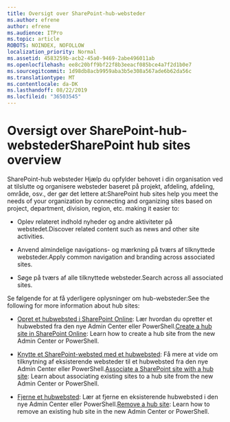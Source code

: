 ```yaml
---
title: Oversigt over SharePoint-hub-websteder
ms.author: efrene
author: efrene
ms.audience: ITPro
ms.topic: article
ROBOTS: NOINDEX, NOFOLLOW
localization_priority: Normal
ms.assetid: 4583259b-acb2-45a0-9469-2abe496011ab
ms.openlocfilehash: ee8c20bff9bf22f8b3eeacf085bce4a7f2d1b0e7
ms.sourcegitcommit: 1d98db8acb9959aba3b5e308a567ade6b62da56c
ms.translationtype: MT
ms.contentlocale: da-DK
ms.lasthandoff: 08/22/2019
ms.locfileid: "36503545"
---
```

# <a name="sharepoint-hub-sites-overview"></a><span data-ttu-id="6a323-102">Oversigt over SharePoint-hub-websteder</span><span class="sxs-lookup"><span data-stu-id="6a323-102">SharePoint hub sites overview</span></span>

<span data-ttu-id="6a323-103">SharePoint-hub websteder Hjælp du opfylder behovet i din organisation ved at tilslutte og organisere websteder baseret på projekt, afdeling, afdeling, område, osv., der gør det lettere at:</span><span class="sxs-lookup"><span data-stu-id="6a323-103">SharePoint hub sites help you meet the needs of your organization by connecting and organizing sites based on project, department, division, region, etc. making it easier to:</span></span>

- <span data-ttu-id="6a323-104">Oplev relateret indhold nyheder og andre aktiviteter på webstedet.</span><span class="sxs-lookup"><span data-stu-id="6a323-104">Discover related content such as news and other site activities.</span></span>

- <span data-ttu-id="6a323-105">Anvend almindelige navigations- og mærkning på tværs af tilknyttede websteder.</span><span class="sxs-lookup"><span data-stu-id="6a323-105">Apply common navigation and branding across associated sites.</span></span> 

- <span data-ttu-id="6a323-106">Søge på tværs af alle tilknyttede websteder.</span><span class="sxs-lookup"><span data-stu-id="6a323-106">Search across all associated sites.</span></span>

<span data-ttu-id="6a323-107">Se følgende for at få yderligere oplysninger om hub-websteder:</span><span class="sxs-lookup"><span data-stu-id="6a323-107">See the following for more information about hub sites:</span></span>
- <span data-ttu-id="6a323-108">[Opret et hubwebsted i SharePoint Online](https://docs.microsoft.com/sharepoint/create-hub-site): Lær hvordan du opretter et hubwebsted fra den nye Admin Center eller PowerShell.</span><span class="sxs-lookup"><span data-stu-id="6a323-108">[Create a hub site in SharePoint Online](https://docs.microsoft.com/sharepoint/create-hub-site): Learn how to create a hub site from the new Admin Center or PowerShell.</span></span>

- <span data-ttu-id="6a323-109">[Knytte et SharePoint-websted med et hubwebsted](https://support.office.com/article/associate-a-sharepoint-site-with-a-hub-site-ae0009fd-af04-4d3d-917d-88edb43efc05): Få mere at vide om tilknytning af eksisterende websteder til et hubwebsted fra den nye Admin Center eller PowerShell.</span><span class="sxs-lookup"><span data-stu-id="6a323-109">[Associate a SharePoint site with a hub site](https://support.office.com/article/associate-a-sharepoint-site-with-a-hub-site-ae0009fd-af04-4d3d-917d-88edb43efc05): Learn about associating existing sites to a hub site from the new Admin Center or PowerShell.</span></span>

- <span data-ttu-id="6a323-110">[Fjerne et hubwebsted](https://docs.microsoft.com/sharepoint/remove-hub-site): Lær at fjerne en eksisterende hubwebsted i den nye Admin Center eller PowerShell.</span><span class="sxs-lookup"><span data-stu-id="6a323-110">[Remove a hub site](https://docs.microsoft.com/sharepoint/remove-hub-site): Learn how to remove an existing hub site in the new Admin Center or PowerShell.</span></span>

